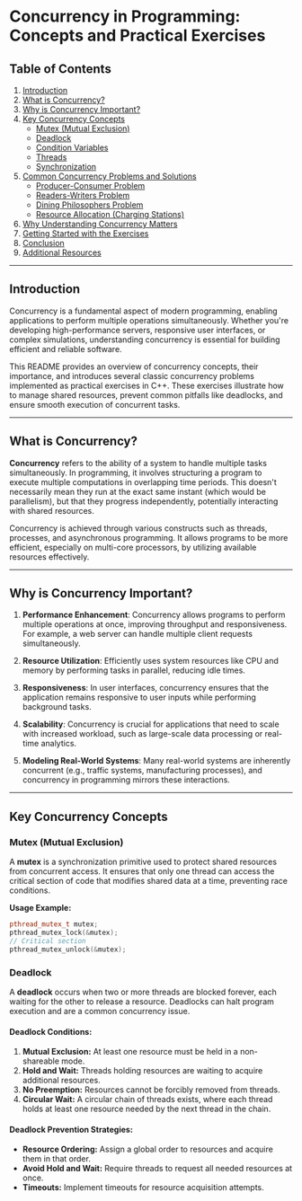 # Concurrency in Programming: Concepts and Practical Exercises

## Table of Contents
1. [Introduction](#introduction)
2. [What is Concurrency?](#what-is-concurrency)
3. [Why is Concurrency Important?](#why-is-concurrency-important)
4. [Key Concurrency Concepts](#key-concurrency-concepts)
    - [Mutex (Mutual Exclusion)](#mutex-mutual-exclusion)
    - [Deadlock](#deadlock)
    - [Condition Variables](#condition-variables)
    - [Threads](#threads)
    - [Synchronization](#synchronization)
5. [Common Concurrency Problems and Solutions](#common-concurrency-problems-and-solutions)
    - [Producer-Consumer Problem](#producer-consumer-problem)
    - [Readers-Writers Problem](#readers-writers-problem)
    - [Dining Philosophers Problem](#dining-philosophers-problem)
    - [Resource Allocation (Charging Stations)](#resource-allocation-charging-stations)
6. [Why Understanding Concurrency Matters](#why-understanding-concurrency-matters)
7. [Getting Started with the Exercises](#getting-started-with-the-exercises)
8. [Conclusion](#conclusion)
9. [Additional Resources](#additional-resources)

---

## Introduction

Concurrency is a fundamental aspect of modern programming, enabling applications to perform multiple operations simultaneously. Whether you're developing high-performance servers, responsive user interfaces, or complex simulations, understanding concurrency is essential for building efficient and reliable software.

This README provides an overview of concurrency concepts, their importance, and introduces several classic concurrency problems implemented as practical exercises in C++. These exercises illustrate how to manage shared resources, prevent common pitfalls like deadlocks, and ensure smooth execution of concurrent tasks.

---

## What is Concurrency?

**Concurrency** refers to the ability of a system to handle multiple tasks simultaneously. In programming, it involves structuring a program to execute multiple computations in overlapping time periods. This doesn't necessarily mean they run at the exact same instant (which would be parallelism), but that they progress independently, potentially interacting with shared resources.

Concurrency is achieved through various constructs such as threads, processes, and asynchronous programming. It allows programs to be more efficient, especially on multi-core processors, by utilizing available resources effectively.

---

## Why is Concurrency Important?

1. **Performance Enhancement**: Concurrency allows programs to perform multiple operations at once, improving throughput and responsiveness. For example, a web server can handle multiple client requests simultaneously.

2. **Resource Utilization**: Efficiently uses system resources like CPU and memory by performing tasks in parallel, reducing idle times.

3. **Responsiveness**: In user interfaces, concurrency ensures that the application remains responsive to user inputs while performing background tasks.

4. **Scalability**: Concurrency is crucial for applications that need to scale with increased workload, such as large-scale data processing or real-time analytics.

5. **Modeling Real-World Systems**: Many real-world systems are inherently concurrent (e.g., traffic systems, manufacturing processes), and concurrency in programming mirrors these interactions.

---

## Key Concurrency Concepts

### Mutex (Mutual Exclusion)

A **mutex** is a synchronization primitive used to protect shared resources from concurrent access. It ensures that only one thread can access the critical section of code that modifies shared data at a time, preventing race conditions.

**Usage Example:**
```cpp
pthread_mutex_t mutex;
pthread_mutex_lock(&mutex);
// Critical section
pthread_mutex_unlock(&mutex);
```

### Deadlock

A **deadlock** occurs when two or more threads are blocked forever, each waiting for the other to release a resource. Deadlocks can halt program execution and are a common concurrency issue.

#### **Deadlock Conditions:**

1. **Mutual Exclusion:** At least one resource must be held in a non-shareable mode.
2. **Hold and Wait:** Threads holding resources are waiting to acquire additional resources.
3. **No Preemption:** Resources cannot be forcibly removed from threads.
4. **Circular Wait:** A circular chain of threads exists, where each thread holds at least one resource needed by the next thread in the chain.

#### **Deadlock Prevention Strategies:**

- **Resource Ordering:** Assign a global order to resources and acquire them in that order.
- **Avoid Hold and Wait:** Require threads to request all needed resources at once.
- **Timeouts:** Implement timeouts for resource acquisition attempts.
